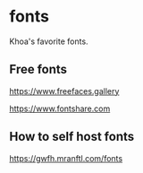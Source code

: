 # fonts

Khoa's favorite fonts.

## Free fonts

https://www.freefaces.gallery

https://www.fontshare.com

## How to self host fonts

https://gwfh.mranftl.com/fonts
